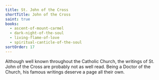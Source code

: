 ```yaml
---
title: St. John of the Cross
shortTitle: John of the Cross
saint: true
books:
  - ascent-of-mount-carmel
  - dark-night-of-the-soul
  - living-flame-of-love
  - spiritual-canticle-of-the-soul
sortOrder: 17
---
```


Although well known throughout the Catholic Church, the writings of St. John of the Cross are probably not as well read. Being a Doctor of the Church, his famous writings deserve a page all their own.
